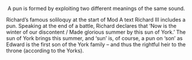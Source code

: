  A pun is formed by exploiting two different meanings of the same sound.

Richard’s famous soliloquy at the start of Mod A text Richard III includes a pun. Speaking at the end of a battle, Richard declares that ‘Now is the winter of our discontent / Made glorious summer by this sun of York.’ The sun of York brings this summer, and ‘sun’ is, of course, a pun on ‘son’ as Edward is the first son of the York family – and thus the rightful heir to the throne (according to the Yorks).